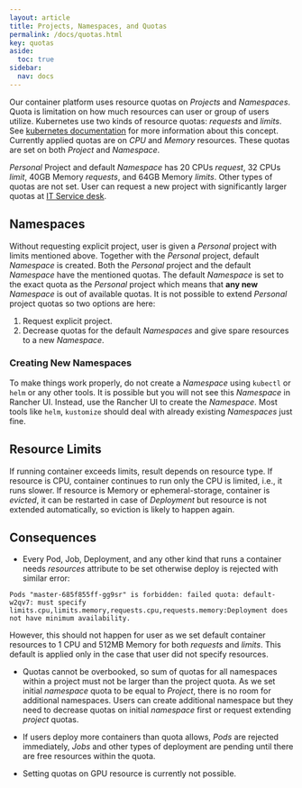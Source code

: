 ```yaml
---
layout: article
title: Projects, Namespaces, and Quotas
permalink: /docs/quotas.html
key: quotas
aside:
  toc: true
sidebar:
  nav: docs
---
```

Our container platform uses resource quotas on *Projects* and *Namespaces*. Quota is limitation on how much resources can user or group of users utilize. Kubernetes use two kinds of resource quotas: *requests* and *limits*. See [kubernetes documentation](https://kubernetes.io/docs/concepts/configuration/manage-resources-containers/) for more information about this concept. Currently applied quotas are on *CPU* and *Memory* resources. These quotas are set on both *Project* and *Namespace*.

*Personal* Project and default *Namespace* has 20 CPUs *request*, 32 CPUs *limit*, 40GB Memory *requests*, and 64GB Memory *limits*. Other types of quotas are not set. User can request a new project with significantly larger quotas at <a href="mailto:k8s@ics.muni.cz">IT Service desk</a>.

## Namespaces

Without requesting explicit project, user is given a *Personal* project with limits mentioned above. Together with the *Personal* project, default *Namespace* is created. Both the *Personal* project and the default *Namespace* have the mentioned quotas. The default *Namespace* is set to the exact quota as the *Personal* project which means that **any new** *Namespace* is out of available quotas. It is not possible to extend *Personal* project quotas so two options are here:

1. Request explicit project.
2. Decrease quotas for the default *Namespaces* and give spare resources to a new *Namespace*.

### Creating New Namespaces

To make things work properly, do not create a *Namespace* using `kubectl` or `helm` or any other tools. It is possible but you will not see this *Namespace* in Rancher UI. Instead, use the Rancher UI to create the *Namespace*. Most tools like `helm`, `kustomize` should deal with already existing *Namespaces* just fine.

## Resource Limits

If running container exceeds limits, result depends on resource type. If resource is CPU, container continues to run only the CPU is limited, i.e., it runs slower. If resource is Memory or ephemeral-storage, container is *evicted*, it can be restarted in case of *Deployment* but resource is not extended automatically, so eviction is likely to happen again.

## Consequences

* Every Pod, Job, Deployment, and any other kind that runs a container needs *resources* attribute to be set otherwise deploy is rejected with similar error:
```
Pods "master-685f855ff-gg9sr" is forbidden: failed quota: default-w2qv7: must specify limits.cpu,limits.memory,requests.cpu,requests.memory:Deployment does not have minimum availability.
```
 However, this should not happen for user as we set default container resources to 1 CPU and 512MB Memory for both *requests* and *limits*. This default is applied only in the case that user did not specify resources.

* Quotas cannot be overbooked, so sum of quotas for all namespaces within a project must not be larger than the project quota. As we set initial *namespace* quota to be equal to *Project*, there is no room for additional namespaces. Users can create additional namespace but they need to decrease quotas on initial *namespace* first or request extending *project* quotas.

* If users deploy more containers than quota allows, *Pods* are rejected immediately, *Jobs* and other types of deployment are pending until there are free resources within the quota.

* Setting quotas on GPU resource is currently not possible.
